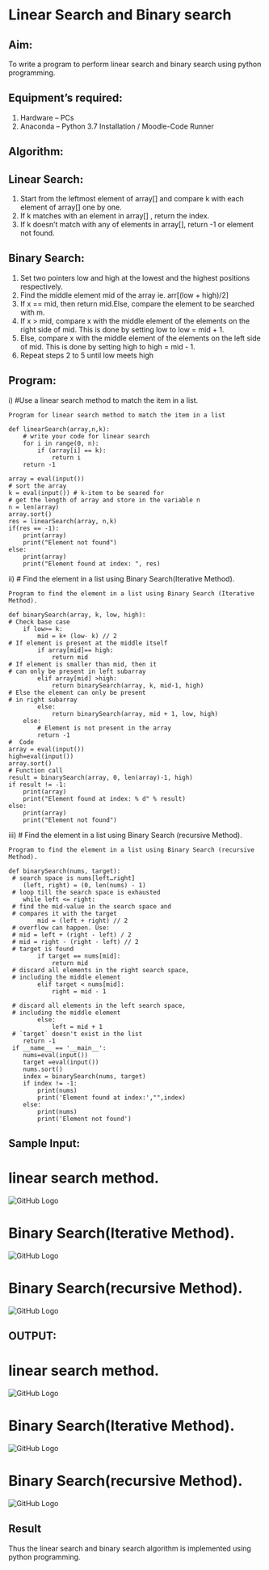 # Linear Search and Binary search
## Aim:
To write a program to perform linear search and binary search using python programming.
## Equipment’s required:
1.	Hardware – PCs
2.	Anaconda – Python 3.7 Installation / Moodle-Code Runner
## Algorithm:
## Linear Search:
1.	Start from the leftmost element of array[] and compare k with each element of array[] one by one.
2.	If k matches with an element in array[] , return the index.
3.	If k doesn’t match with any of elements in array[], return -1 or element not found.
## Binary Search:
1.	Set two pointers low and high at the lowest and the highest positions respectively.
2.	Find the middle element mid of the array ie. arr[(low + high)/2]
3.	If x == mid, then return mid.Else, compare the element to be searched with m.
4.	If x > mid, compare x with the middle element of the elements on the right side of mid. This is done by setting low to low = mid + 1.
5.	Else, compare x with the middle element of the elements on the left side of mid. This is done by setting high to high = mid - 1.
6.	Repeat steps 2 to 5 until low meets high
## Program:
i)	#Use a linear search method to match the item in a list.
~~~
Program for linear search method to match the item in a list

def linearSearch(array,n,k):
    # write your code for linear search
    for i in range(0, n):  
        if (array[i] == k):  
            return i  
    return -1  
  
array = eval(input())
# sort the array
k = eval(input()) # k-item to be seared for
# get the length of array and store in the variable n
n = len(array)
array.sort()
res = linearSearch(array, n,k)  
if(res == -1):  
    print(array)
    print("Element not found")  
else:  
    print(array)
    print("Element found at index: ", res) 
~~~
ii)	# Find the element in a list using Binary Search(Iterative Method).
~~~
Program to find the element in a list using Binary Search (Iterative Method).

def binarySearch(array, k, low, high):
# Check base case
    if low>= k:
        mid = k+ (low- k) // 2
# If element is present at the middle itself
        if array[mid]== high:
            return mid
# If element is smaller than mid, then it
# can only be present in left subarray
        elif array[mid] >high:
            return binarySearch(array, k, mid-1, high)
# Else the element can only be present
# in right subarray
        else:
            return binarySearch(array, mid + 1, low, high)
    else:
        # Element is not present in the array
        return -1
#  Code
array = eval(input())
high=eval(input())
array.sort()
# Function call
result = binarySearch(array, 0, len(array)-1, high)
if result != -1:
    print(array)
    print("Element found at index: % d" % result)
else:
    print(array)
    print("Element not found")
~~~
iii)	# Find the element in a list using Binary Search (recursive Method).
~~~
Program to find the element in a list using Binary Search (recursive Method).

def binarySearch(nums, target):
 # search space is nums[left…right]
    (left, right) = (0, len(nums) - 1)
 # loop till the search space is exhausted
    while left <= right:
 # find the mid-value in the search space and
 # compares it with the target
        mid = (left + right) // 2
 # overflow can happen. Use:
 # mid = left + (right - left) / 2
 # mid = right - (right - left) // 2
 # target is found
        if target == nums[mid]:
            return mid
 # discard all elements in the right search space,
 # including the middle element
        elif target < nums[mid]:
            right = mid - 1
 
 # discard all elements in the left search space,
 # including the middle element
        else:
            left = mid + 1
 # `target` doesn't exist in the list
    return -1
 if __name__ == '__main__':
    nums=eval(input())
    target =eval(input())
    nums.sort()
    index = binarySearch(nums, target)
    if index != -1:
        print(nums)
        print('Element found at index:',"",index)
    else:
        print(nums)
        print('Element not found')
~~~~
## Sample Input:
# linear search method.
![GitHub Logo](z1.png)
# Binary Search(Iterative Method).
![GitHub Logo](z2.png)
# Binary Search(recursive Method).
![GitHub Logo](z3.png)

## OUTPUT:
# linear search method.
![GitHub Logo](lb1.png)
# Binary Search(Iterative Method).
![GitHub Logo](lb2.png)
# Binary Search(recursive Method).
![GitHub Logo](lb2.png)

## Result
Thus the linear search and binary search algorithm is implemented using python programming.
